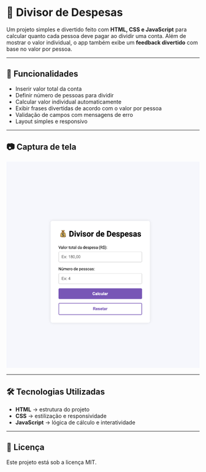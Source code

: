# 💸 Divisor de Despesas

Um projeto simples e divertido feito com **HTML, CSS e JavaScript** para calcular quanto cada pessoa deve pagar ao dividir uma conta.  Além de mostrar o valor individual, o app também exibe um **feedback divertido** com base no valor por pessoa.

---

## 🚀 Funcionalidades

- Inserir valor total da conta
- Definir número de pessoas para dividir
- Calcular valor individual automaticamente
- Exibir frases divertidas de acordo com o valor por pessoa
- Validação de campos com mensagens de erro
- Layout simples e responsivo

---

## 📷 Captura de tela

![Preview do projeto](./assets/print-project.png)

---

## 🛠️ Tecnologias Utilizadas

- **HTML** → estrutura do projeto
- **CSS** → estilização e responsividade
- **JavaScript** → lógica de cálculo e interatividade

---

## 📄 Licença

Este projeto está sob a licença MIT.
